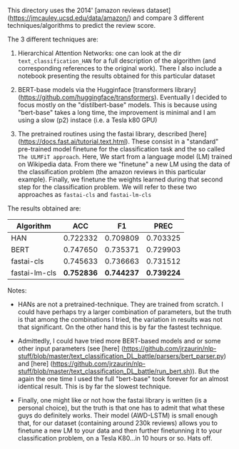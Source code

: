 This directory uses the 2014' [amazon reviews dataset]
(https://jmcauley.ucsd.edu/data/amazon/) and compare 3 different
techniques/algorithms to predict the review score.

The 3 different techniques are:

1. Hierarchical Attention Networks: one can look at the dir
`text_classification_HAN` for a full description of the algorithm
(and corresponding references to the original work). There I also include a
notebook presenting the results obtained for this particular dataset

2. BERT-base models via the Hugginface [transformers library]
(https://github.com/huggingface/transformers). Eventually I decided to focus
mostly on the "distilbert-base" models. This is because using "bert-base"
takes a long time, the improvement is minimal and I am using a slow
(p2) instace (i.e. a Tesla k80 GPU)

3. The pretrained routines using the fastai library, described [here]
(https://docs.fast.ai/tutorial.text.html). These consist in a "standard"
pre-trained model finetune for the classification task and the so called `The
ULMFiT approach`. Here, We start from a language model (LM) trained on
Wikipedia data. From there we "finetune" a new LM using the data of the
classification problem (the amazon reviews in this particular example).
Finally, we finetune the weights learned during that second step for the
classification problem. We will refer to these two approaches as `fastai-cls`
and `fastai-lm-cls`


The results obtained are:

| Algorithm     | ACC      |   F1     | PREC     |
| -----------   | -------- | -------- | -------- |
| HAN           | 0.722332 | 0.709809 |	0.703325 |
| BERT          | 0.747650 | 0.735371 | 0.729903 |
| fastai-cls    | 0.745633 | 0.736663 | 0.731512 |
| fastai-lm-cls | **0.752836** | **0.744237** | **0.739224** |


Notes:

* HANs are not a pretrained-technique. They are trained from scratch. I could
  have perhaps try a larger combination of parameters, but the truth is that
  among the combinations I tried, the variation in results was not that
  significant. On the other hand this is by far the fastest technique.

* Admittedly, I could have tried more BERT-based models and or some other
  input parameters (see [here]
  (https://github.com/jrzaurin/nlp-stuff/blob/master/text_classification_DL_battle/parsers/bert_parser.py)
  and [here]
  (https://github.com/jrzaurin/nlp-stuff/blob/master/text_classification_DL_battle/run_bert.sh)).
  But the again the one time I used the full "bert-base" took forever for an
  almost identical result. This is by far the slowest technique.

* Finally, one might like or not how the fastai library is written (is a
  personal choice), but the truth is that one has to admit that what these
  guys do definitely works. Their model (AWD-LSTM) is small enough that, for
  our dataset (containing around 230k reviews) allows you to finetune a new
  LM to your data and then further finetunning it to your classification
  problem, on a Tesla K80...in 10 hours or so. Hats off.